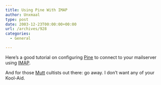 ```yaml
---
title: Using Pine With IMAP
author: Unxmaal
type: post
date: 2003-12-23T00:00:00+00:00
url: /archives/928
categories:
  - General

---
```

Here&#8217;s a good tutorial on configuring [Pine][1] to connect to your mailserver using [IMAP][2].

And for those [Mutt][3] cultists out there: go away. I don&#8217;t want any of your Kool-Aid.

 [1]: http://www.washington.edu/pine/
 [2]: http://www.cs.uchicago.edu/info/services/imap/pine
 [3]: http://www.mutt.org/